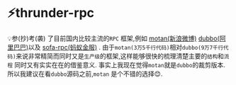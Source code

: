 # ⚡️thrunder-rpc
💡参(抄)考(袭) 了目前国内比较主流的`RPC` 框架,例如 [motan(新浪微博)](https://github.com/weibocom/motan) [dubbo(阿里巴巴)](https://github.com/apache/incubator-dubbo)以及 [sofa-rpc(蚂蚁金服)](https://github.com/alipay/sofa-rpc) . 由于`motan(3万5千行代码)`相对`dubbo(9万7千行代码)`来说非常精简而同时又是`生产级`的框架,这样能够很快的梳理清楚主要的`结构`和`流程` 同时又有实实在在的借鉴意义. 事实上我现在觉得`motan`就是`dubbo`的裁剪版本. 所以我建议在看`dubbo`源码之前,`motan` 是个不错的选择😊.



